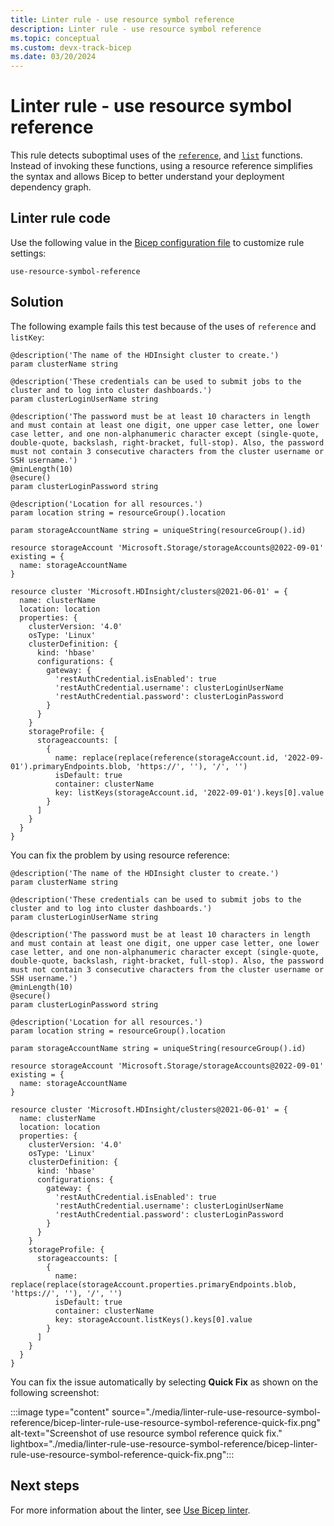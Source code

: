 ```yaml
---
title: Linter rule - use resource symbol reference
description: Linter rule - use resource symbol reference
ms.topic: conceptual
ms.custom: devx-track-bicep
ms.date: 03/20/2024
---
```


# Linter rule - use resource symbol reference

This rule detects suboptimal uses of the [`reference`](./bicep-functions-resource.md#reference), and [`list`](./bicep-functions-resource.md#list) functions. Instead of invoking these functions, using a resource reference simplifies the syntax and allows Bicep to better understand your deployment dependency graph.

## Linter rule code

Use the following value in the [Bicep configuration file](bicep-config-linter.md) to customize rule settings:

`use-resource-symbol-reference`

## Solution

The following example fails this test because of the uses of `reference` and `listKey`:

```bicep
@description('The name of the HDInsight cluster to create.')
param clusterName string

@description('These credentials can be used to submit jobs to the cluster and to log into cluster dashboards.')
param clusterLoginUserName string

@description('The password must be at least 10 characters in length and must contain at least one digit, one upper case letter, one lower case letter, and one non-alphanumeric character except (single-quote, double-quote, backslash, right-bracket, full-stop). Also, the password must not contain 3 consecutive characters from the cluster username or SSH username.')
@minLength(10)
@secure()
param clusterLoginPassword string

@description('Location for all resources.')
param location string = resourceGroup().location

param storageAccountName string = uniqueString(resourceGroup().id)

resource storageAccount 'Microsoft.Storage/storageAccounts@2022-09-01' existing = {
  name: storageAccountName
}

resource cluster 'Microsoft.HDInsight/clusters@2021-06-01' = {
  name: clusterName
  location: location
  properties: {
    clusterVersion: '4.0'
    osType: 'Linux'
    clusterDefinition: {
      kind: 'hbase'
      configurations: {
        gateway: {
          'restAuthCredential.isEnabled': true
          'restAuthCredential.username': clusterLoginUserName
          'restAuthCredential.password': clusterLoginPassword
        }
      }
    }
    storageProfile: {
      storageaccounts: [
        {
          name: replace(replace(reference(storageAccount.id, '2022-09-01').primaryEndpoints.blob, 'https://', ''), '/', '')
          isDefault: true
          container: clusterName
          key: listKeys(storageAccount.id, '2022-09-01').keys[0].value
        }
      ]
    }
  }
}
```

You can fix the problem by using resource reference:

```bicep
@description('The name of the HDInsight cluster to create.')
param clusterName string

@description('These credentials can be used to submit jobs to the cluster and to log into cluster dashboards.')
param clusterLoginUserName string

@description('The password must be at least 10 characters in length and must contain at least one digit, one upper case letter, one lower case letter, and one non-alphanumeric character except (single-quote, double-quote, backslash, right-bracket, full-stop). Also, the password must not contain 3 consecutive characters from the cluster username or SSH username.')
@minLength(10)
@secure()
param clusterLoginPassword string

@description('Location for all resources.')
param location string = resourceGroup().location

param storageAccountName string = uniqueString(resourceGroup().id)

resource storageAccount 'Microsoft.Storage/storageAccounts@2022-09-01' existing = {
  name: storageAccountName
}

resource cluster 'Microsoft.HDInsight/clusters@2021-06-01' = {
  name: clusterName
  location: location
  properties: {
    clusterVersion: '4.0'
    osType: 'Linux'
    clusterDefinition: {
      kind: 'hbase'
      configurations: {
        gateway: {
          'restAuthCredential.isEnabled': true
          'restAuthCredential.username': clusterLoginUserName
          'restAuthCredential.password': clusterLoginPassword
        }
      }
    }
    storageProfile: {
      storageaccounts: [
        {
          name: replace(replace(storageAccount.properties.primaryEndpoints.blob, 'https://', ''), '/', '')
          isDefault: true
          container: clusterName
          key: storageAccount.listKeys().keys[0].value
        }
      ]
    }
  }
}
```

You can fix the issue automatically by selecting **Quick Fix** as shown on the following screenshot:

:::image type="content" source="./media/linter-rule-use-resource-symbol-reference/bicep-linter-rule-use-resource-symbol-reference-quick-fix.png" alt-text="Screenshot of use resource symbol reference quick fix." lightbox="./media/linter-rule-use-resource-symbol-reference/bicep-linter-rule-use-resource-symbol-reference-quick-fix.png":::

## Next steps

For more information about the linter, see [Use Bicep linter](./linter.md).

